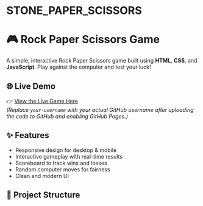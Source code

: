 # STONE_PAPER_SCISSORS

# 🎮 Rock Paper Scissors Game

A simple, interactive Rock Paper Scissors game built using **HTML**, **CSS**, and **JavaScript**. Play against the computer and test your luck!

## 🌐 Live Demo

👉 [View the Live Game Here](https://subhrajitnaskar.github.io/STONE_PAPER_SCISSORS/)  
*(Replace `your-username` with your actual GitHub username after uploading the code to GitHub and enabling GitHub Pages.)*

## ✨ Features

- Responsive design for desktop & mobile
- Interactive gameplay with real-time results
- Scoreboard to track wins and losses
- Random computer moves for fairness
- Clean and modern UI

## 📂 Project Structure

